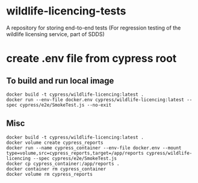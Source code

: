 # wildlife-licencing-tests
A repository for storing end-to-end tests (For regression testing of the wildlife licensing service, part of SDDS)
# create .env file from cypress root

## To build and run local image
```shell
docker build -t cypress/wildlife-licencing:latest .
docker run --env-file docker.env cypress/wildlife-licencing:latest --spec cypress/e2e/SmokeTest.js --no-exit
```
## Misc
```shell
docker build -t cypress/wildlife-licencing:latest .
docker volume create cypress_reports
docker run --name cypress_container --env-file docker.env --mount type=volume,src=cypress_reports,target=/app/reports cypress/wildlife-licencing --spec cypress/e2e/SmokeTest.js
docker cp cypress_container:/app/reports .
docker container rm cypress_container
docker volume rm cypress_reports
```
